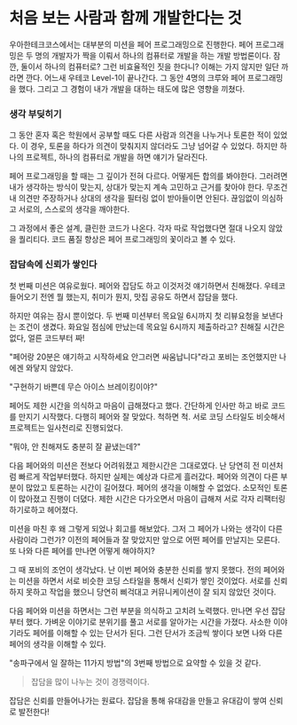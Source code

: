 # 처음 보는 사람과 함께 개발한다는 것

우아한테크코스에서는 대부분의 미션을 페어 프로그래밍으로 진행한다.
페어 프로그래밍은 두 명의 개발자가 짝을 이뤄서 하나의 컴퓨터로 개발을 하는 개발 방법론이다.
잠깐, 둘이서 하나의 컴퓨터로? 그런 비효율적인 짓을 한다니? 이해는 가지 않지만 일단 까라면 깐다.
어느새 우테코 Level-1이 끝나간다. 그 동안 4명의 크루와 페어 프로그래밍을 했다. 그리고 그 경험이 내가 개발을 대하는 태도에 많은 영향을 끼쳤다.

### 생각 부딪히기

그 동안 혼자 혹은 학원에서 공부할 때도 다른 사람과 의견을 나누거나 토론한 적이 있었다.
이 경우, 토론을 하다가 의견이 맞춰지지 않더라도 그냥 넘어갈 수 있었다.
하지만 하나의 프로젝트, 하나의 컴퓨터로 개발을 하면 얘기가 달라진다.

페어 프로그래밍을 할 때는 그 깊이가 전혀 다르다. 어떻게든 합의를 봐야한다.
그러려면 내가 생각하는 방식이 맞는지, 상대가 맞는지 계속 고민하고 근거를 찾아야 한다.
무조건 내 의견만 주장하거나 상대의 생각을 필터링 없이 받아들이면 안된다.
끊임없이 의심하고 서로의, 스스로의 생각을 깨야한다.

그 과정에서 좋은 설계, 클린한 코드가 나온다.
각자 따로 작업했다면 절대 나오지 않았을 퀄리티다.
코드 품질 향상은 페어 프로그래밍의 꽃이라고 볼 수 있다.

### 잡담속에 신뢰가 쌓인다

첫 번째 미션은 여유로웠다. 페어와 잡담도 하고 이것저것 얘기하면서 친해졌다.
우테코 들어오기 전엔 뭘 했는지, 취미가 뭔지, 맛집 공유도 하면서 잡담을 했다.

하지만 여유는 잠시 뿐이었다. 두 번째 미션부터 목요일 6시까지 첫 리뷰요청을 보낸다는 조건이 생겼다.
화요일 점심에 만났는데 목요일 6시까지 제출하라고?
친해질 시간은 없다, 얼른 코드부터 짜!

"페어랑 20분은 얘기하고 시작하세요 안그러면 싸움납니다"라고 포비는 조언했지만 나에겐 와닿지 않았다.

"구현하기 바쁜데 무슨 아이스 브레이킹이야?"

페어도 제한 시간을 의식하고 마음이 급해졌다고 했다. 간단하게 인사만 하고 바로 코드를 만지기 시작했다.
다행히 페어와 잘 맞았다. 척하면 척. 서로 코딩 스타일도 비슷해서 프로젝트는 일사천리로 진행되었다.

"뭐야, 안 친해져도 충분히 잘 끝냈는데?"

다음 페어와의 미션은 전보다 어려워졌고 제한시간은 그대로였다. 난 당연히 전 미션처럼 빠르게 작업부터했다.
하지만 실제는 예상과 다르게 흘러갔다. 페어와 의견이 다른 부분이 많았고 토론하는 시간이 길어졌다.
페어의 생각을 이해할 수 없었다. 소모적인 토론이 많아졌고 진행이 더뎠다. 제한 시간은 다가오면서 마음이 급해져 서로 각자 리팩터링하기로하고 헤어졌다.

미션을 마친 후 왜 그렇게 되었나 회고를 해보았다. 그저 그 페어가 나와는 생각이 다른 사람이라 그런가?
이전의 페어들과 잘 맞았지만 앞으로 어떤 페어를 만날지는 모른다. 또 나와 다른 페어를 만나면 어떻게 해야하지?

그 때 포비의 조언이 생각났다.
난 이번 페어와 충분한 신뢰를 쌓지 못했다. 전의 페어와는 미션을 하면서 서로 비슷한 코딩 스타일을 통해서 신뢰가 쌓인 것이었다.
서로를 신뢰하지 못하고 작업을 했으니 당연히 삐걱대고 커뮤니케이션이 잘 되지 않았던 것이다.

다음 페어와 미션을 하면서는 그런 부분을 의식하고 고치려 노력했다. 만나면 우선 잡담부터 했다. 가벼운 이야기로 분위기를 풀고 서로를 알아가는 시간을 가졌다.
사소한 이야기라도 페어를 이해할 수 있는 단서가 된다. 그런 단서가 조금씩 쌓이다 보면 나와 다른 페어의 생각을 이해할 수 있다.

"송파구에서 일 잘하는 11가지 방법"의 3번째 방법으로 요약할 수 있을 것 같다.

> 잡담을 많이 나누는 것이 경쟁력이다.

잡담은 신뢰를 만들어나가는 원료다. 잡담을 통해 유대감을 만들고 유대감이 쌓여 신뢰로 발전한다!